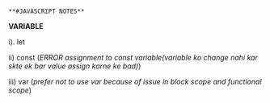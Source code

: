                                                                         **#JAVASCRIPT NOTES**

**VARIABLE**

i). let

ii) const        (*ERROR assignment to const variable(variable ko change nahi kar skte ek bar value assign karne ke bad)*)

iii) var         (*prefer not to use var because of issue in block scope and functional scope*)
